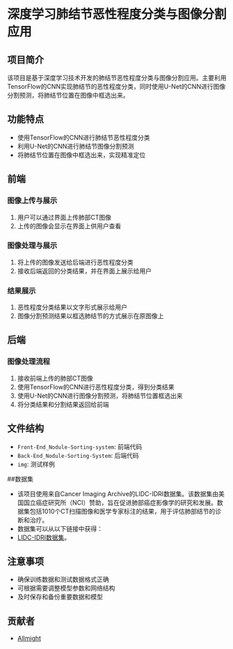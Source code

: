 # 深度学习肺结节恶性程度分类与图像分割应用

## 项目简介
该项目是基于深度学习技术开发的肺结节恶性程度分类与图像分割应用。主要利用TensorFlow的CNN实现肺结节的恶性程度分类，同时使用U-Net的CNN进行图像分割预测，将肺结节位置在图像中框选出来。

## 功能特点
- 使用TensorFlow的CNN进行肺结节恶性程度分类
- 利用U-Net的CNN进行肺结节图像分割预测
- 将肺结节位置在图像中框选出来，实现精准定位

## 前端

### 图像上传与展示
1. 用户可以通过界面上传肺部CT图像
2. 上传的图像会显示在界面上供用户查看

### 图像处理与展示
1. 将上传的图像发送给后端进行恶性程度分类
2. 接收后端返回的分类结果，并在界面上展示给用户

### 结果展示
1. 恶性程度分类结果以文字形式展示给用户
2. 图像分割预测结果以框选肺结节的方式展示在原图像上

## 后端

### 图像处理流程
1. 接收前端上传的肺部CT图像
2. 使用TensorFlow的CNN进行恶性程度分类，得到分类结果
3. 使用U-Net的CNN进行图像分割预测，将肺结节位置框选出来
4. 将分类结果和分割结果返回给前端

## 文件结构
- `Front-End_Nodule-Sorting-system`: 前端代码
- `Back-End_Nodule-Sorting-System`: 后端代码
- `img`: 测试样例

##数据集
- 该项目使用来自Cancer Imaging Archive的LIDC-IDRI数据集。该数据集由美国国立癌症研究所（NCI）赞助，旨在促进肺部癌症影像学的研究和发展。数据集包括1010个CT扫描图像和医学专家标注的结果，用于评估肺部结节的诊断和治疗。
- 数据集可以从以下链接中获得：
- [LIDC-IDRI数据集](https://www.cancerimagingarchive.net/nbia-search/?CollectionCriteria=LIDC-IDRI)。

## 注意事项
- 确保训练数据和测试数据格式正确
- 可根据需要调整模型参数和网络结构
- 及时保存和备份重要数据和模型

## 贡献者
- [Allmight](https://github.com/1009659868)

